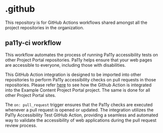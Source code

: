 # .github

This repository is for GitHub Actions workflows shared amongst all the project repositories in the organization.

## pa11y-ci workflow
This workflow automates the process of running Pa11y accessibility tests on other Project Portal repositories. Pa11y helps ensure that your web pages are accessible to everyone, including those with disabilities. 

This GitHub Action integration is designed to be imported into other repositories to perform Pa11y accessibility checks on pull requests in those repositories. Please refer [here](https://github.com/thepolicylab-projectportals/example-content/blob/main/.github/workflows/pa11y-ci.yml) to see how the Github Action is integrated into the Example Content Project Portal project. The same is done for all other Project Portal sites.

The `on: pull_request` trigger ensures that the Pa11y checks are executed whenever a pull request is opened or updated. The integration utilizes the Pa11y Accessibility Test GitHub Action, providing a seamless and automated way to validate the accessibility of web applications during the pull request review process.

